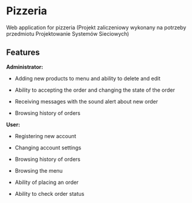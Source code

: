 # Pizzeria
Web application for pizzeria (Projekt zaliczeniowy wykonany na potrzeby przedmiotu Projektowanie Systemów Sieciowych)

## Features 
**Administrator:**
* Adding new products to menu and ability to delete and edit

* Ability to accepting the order and changing the state of the order

* Receiving messages with the sound alert about new order

* Browsing history of orders

**User:**
* Registering new account

* Changing account settings

* Browsing history of orders

* Browsing the menu 

* Ability of placing an order

* Ability to check order status


